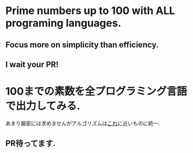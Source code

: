 # Prime numbers up to 100 with ALL programing languages.

## Focus more on simplicity than efficiency.

## I wait your PR!


# 100までの素数を全プログラミング言語で出力してみる.

あまり厳密には求めませんがアルゴリズムは[これ](http://ja.wikipedia.org/wiki/%E3%82%A8%E3%83%A9%E3%83%88%E3%82%B9%E3%83%86%E3%83%8D%E3%82%B9%E3%81%AE%E7%AF%A9)に近いものに統一.


## PR待ってます.
